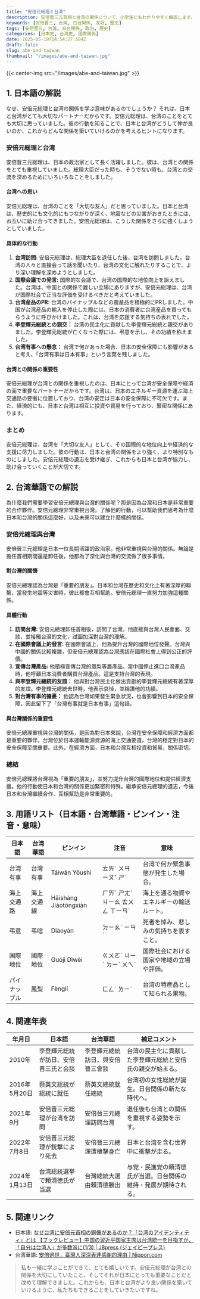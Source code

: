```yaml
---
title: "安倍元総理と台湾"
description: 安倍晋三元首相と台湾の関係について、小学生にもわかりやすく解説します。日台友好の重要性を学びましょう。
keywords: [安倍晋三, 台湾, 日台関係, 友好, 歴史]
tags: [安倍晋三, 台湾, 日台関係, 政治, 歴史]
categories: [日本史, 台湾史, 国際関係]
date: 2025-05-19T14:54:27.584Z
draft: false
slug: abe-and-taiwan
thumbnail: "/images/abe-and-taiwan.jpg"
---
```


{{< center-img src="/images/abe-and-taiwan.jpg" >}}

## 1. 日本語の解説

なぜ、安倍元総理と台湾の関係を学ぶ意味があるのでしょうか？ それは、日本と台湾がとても大切なパートナーだからです。安倍元総理は、台湾のことをとても大切に思っていました。彼の行動を知ることで、日本と台湾がどうして仲が良いのか、これからどんな関係を築いていけるのかを考えるヒントになります。

### 安倍元総理と台湾

安倍晋三元総理は、日本の政治家として長く活躍しました。彼は、台湾との関係をとても重視していました。総理大臣だった時も、そうでない時も、台湾との交流を深めるためにいろいろなことをしました。

#### 台湾への思い

安倍元総理は、台湾のことを「大切な友人」だと思っていました。日本と台湾は、歴史的にも文化的にもつながりが深く、地震などの災害がおきたときには、お互いに助け合ってきました。安倍元総理は、こうした関係をさらに強くしようとしていました。

#### 具体的な行動

1.  **台湾訪問:** 安倍元総理は、総理大臣を退任した後、台湾を訪問しました。台湾の人々と直接会って話を聞いたり、台湾の文化に触れたりすることで、より深い理解を深めようとしました。
2.  **国際会議での発言:** 国際的な会議で、台湾の国際的な地位向上を訴えました。台湾は、中国との関係で難しい立場にありますが、安倍元総理は、台湾が国際社会で正当な評価を受けるべきだと考えていました。
3.  **台湾産品のPR:** 台湾のパイナップルなどの農産品を積極的にPRしました。中国が台湾産品の輸入を停止した際には、日本の消費者に台湾産品を買ってもらうように呼びかけました。これは、台湾を応援する気持ちの表れでした。
4.  **李登輝元総統との親交：** 台湾の民主化に貢献した李登輝元総統と親交がありました。李登輝元総統が亡くなった際には、弔意を示し、その功績を称えました。
5.  **台湾有事への懸念：** 台湾で何かあった場合、日本の安全保障にも影響があると考え、「台湾有事は日本有事」という言葉を残しました。

#### 台湾との関係の重要性

安倍元総理が台湾との関係を重視したのは、日本にとって台湾が安全保障や経済の面で重要なパートナーだからです。台湾は、日本のエネルギー資源を運ぶ海上交通路の要衝に位置しており、台湾の安定は日本の安全保障に不可欠です。また、経済的にも、日本と台湾は相互に投資や貿易を行っており、緊密な関係にあります。

### まとめ

安倍元総理は、台湾を「大切な友人」として、その国際的な地位向上や経済的な支援に尽力しました。彼の行動は、日本と台湾の関係をより強く、より特別なものにしました。安倍元総理の遺志を受け継ぎ、これからも日本と台湾が協力し、助け合っていくことが大切です。

## 2. 台湾華語での解説

為什麼我們需要學習安倍元總理與台灣的關係呢？那是因為台灣和日本是非常重要的合作夥伴。安倍元總理非常重視台灣。了解他的行動，可以幫助我們思考為什麼日本和台灣的關係這麼好，以及未來可以建立什麼樣的關係。

### 安倍元總理與台灣

安倍晉三元總理是日本一位長期活躍的政治家。他非常重視與台灣的關係。無論是擔任首相期間還是卸任後，他都為了深化與台灣的交流做了很多事情。

#### 對台灣的關懷

安倍元總理認為台灣是「重要的朋友」。日本和台灣在歷史和文化上有著深厚的聯繫，當發生地震等災害時，彼此都會互相幫助。安倍元總理一直努力加強這種關係。

#### 具體行動

1.  **訪問台灣:** 安倍元總理卸任首相後，訪問了台灣。他直接與台灣人民會面、交談，並接觸台灣的文化，試圖加深對台灣的理解。
2.  **在國際會議上的發言:** 在國際會議上，他為提升台灣的國際地位發聲。台灣與中國的關係比較複雜，但安倍元總理認為台灣應該在國際社會上得到公正的評價。
3.  **宣傳台灣產品:** 他積極宣傳台灣的鳳梨等農產品。當中國停止進口台灣產品時，他呼籲日本消費者購買台灣產品。這是支持台灣的表現。
4.  **與李登輝元總統的友誼：** 他與對台灣民主化做出貢獻的李登輝元總統有著深厚的友誼。李登輝元總統去世時，他表示哀悼，並稱讚他的功績。
5.  **對台灣有事的擔憂：** 他認為台灣如果發生緊急狀況，也會影響到日本的安全保障，因此留下了「台灣有事就是日本有事」這句話。

#### 與台灣關係的重要性

安倍元總理重視與台灣的關係，是因為對日本來說，台灣在安全保障和經濟方面都是重要的夥伴。台灣位於日本運輸能源資源的海上交通要道，台灣的穩定對日本的安全保障至關重要。此外，在經濟方面，日本和台灣互相投資和貿易，關係密切。

### 總結

安倍元總理將台灣視為「重要的朋友」，並努力提升台灣的國際地位和提供經濟支援。他的行動使日本和台灣的關係更加緊密和特殊。繼承安倍元總理的遺志，今後日本和台灣繼續合作、互相幫助是非常重要的。

## 3. 用語リスト（日本語・台湾華語・ピンイン・注音・意味）

| 日本語           | 台湾華語         | ピンイン       | 注音      | 意味                                                                            |
| -------------- | ------------ | ----------- | ------- | ----------------------------------------------------------------------------- |
| 台湾有事         | 台灣有事         | Táiwān Yǒushì | ㄊㄞˊ ㄨㄢ ㄧㄡˇ ㄕˋ | 台湾で何か緊急事態が発生した場合。                                                                 |
| 海上交通路       | 海上交通線       | Hǎishàng Jiāotōngxiàn | ㄏㄞˇ ㄕㄤˋ ㄐㄧㄠ ㄊㄨㄥ ㄒㄧㄢˋ | 海上を通る物資やエネルギーの輸送ルート。                                                                |
| 弔意             | 弔唁           | Diàoyàn      | ㄉㄧㄠˋ ㄧㄢˋ | 死者を悼み、悲しみの気持ちを表すこと。                                                                  |
| 国際地位         | 國際地位         | Guójì Dìwèi | ㄍㄨㄛˊ ㄐㄧˋ ㄉㄧˋ ㄨㄟˋ | 国際社会における国家や地域の立場や評価。                                                                  |
| パイナップル     | 鳳梨           | Fènglí       | ㄈㄥˋ ㄌㄧˊ | 台湾の特産品として知られる果物。                                                                     |

## 4. 関連年表

| 年月日       | 日本語                                  | 台湾華語                                 | 補足コメント                                                                   |
| ----------- | ------------------------------------- | ------------------------------------ | ----------------------------------------------------------------------- |
| 2010年      | 李登輝元総統が訪日、安倍晋三氏と会談              | 李登輝元總統訪日，與安倍晉三會談                 | 台湾の民主化に貢献した李登輝元総統と安倍氏の親交が始まる。                                                      |
| 2016年5月20日 | 蔡英文総統が総統に就任                        | 蔡英文總統就任總統                       | 台湾初の女性総統が誕生。日台関係の新たな時代へ。                                                              |
| 2021年9月     | 安倍晋三元総理が台湾を訪問                      | 安倍晉三元總理訪問台灣                     | 退任後も台湾との関係を重視する姿勢を示す。                                                                |
| 2022年7月8日  | 安倍晋三元総理が銃撃により死去                    | 安倍晉三元總理遭槍擊身亡                   | 日本と台湾を含む世界中に衝撃が走る。                                                                    |
| 2024年1月13日 | 台湾総統選挙で頼清徳氏が当選                      | 台灣總統大選由賴清德勝出                   | 与党・民進党の頼清徳氏が当選。日台関係の維持・発展が期待される。                                                  |

## 5. 関連リンク

*   日本語: [なぜ台湾に安倍元首相の銅像があるのか？「台湾のアイデンティティ」とは 【ブックレビュー】中国の習近平国家主席は台湾統一を目指すが、「自分は台湾人」が多数派に(1/3) | JBpress (ジェイビープレス)](https://jbpress.ismedia.jp/articles/-/78676)
*   台湾華語: [安倍過世，臺灣人深深表達感謝的理由 | Nippon.com](https://www.nippon.com/hk/japan-topics/g02177/)

> 私も一緒に学ぶことができて、とても嬉しいです。安倍元総理が台湾との関係を大切にしていたこと、そしてそれが日本にとっても重要なことだと改めて理解できました。これからも、日本と台湾がより良い関係を築いていけるように、私たちもできることをしていきたいですね。
